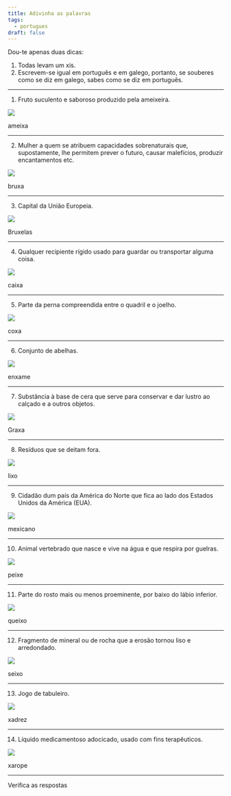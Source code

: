 ```yaml
---
title: Adivinha as palavras
tags:
  - portugues
draft: false
---
```

Dou-te apenas duas dicas:

1. Todas levam um xis.
2. Escrevem-se igual em português e em galego, portanto, se souberes como se diz em galego, sabes como se diz em português.

- - -

1. Fruto suculento e saboroso produzido pela ameixeira.

![](/img/ameixas_vermelhas.jpg)

<e-answer> ameixa </e-answer>

- - -

2. Mulher a quem se atribuem capacidades sobrenaturais que, supostamente, lhe permitem prever o futuro, causar malefícios, produzir encantamentos etc.

![](/img/bruxa.jpg)

<e-answer> bruxa </e-answer>

- - -

3. Capital da União Europeia.

![](/img/bruxelas.jpg)

<e-answer> Bruxelas </e-answer>

- - -

4. Qualquer recipiente rígido usado para guardar ou transportar alguma coisa.

![](/img/caixa.jpg)

<e-answer> caixa </e-answer>

- - -

5. Parte da perna compreendida entre o quadril e o joelho.

![](/img/coxa.jpg)

<e-answer> coxa </e-answer>

- - -

6. Conjunto de abelhas.

![](/img/enxame.jpg)

<e-answer> enxame </e-answer>

- - -


7. Substância à base de cera que serve para conservar e dar lustro ao calçado e a outros objetos.

![](/img/graxa.jpg)


<e-answer> Graxa </e-answer>


- - -

8. Resíduos que se deitam fora.

![](/img/lixo.jpg)

<e-answer> lixo </e-answer>

- - -

9. Cidadão dum país da América do Norte que fica ao lado dos Estados Unidos da América (EUA).

![](/img/mexicano.jpg)

<e-answer> mexicano </e-answer>

- - -

10. Animal vertebrado que nasce e vive na água e que respira por guelras.

![](/img/peixe.jpg)

<e-answer> peixe </e-answer>

- - -

11. Parte do rosto mais ou menos proeminente, por baixo do lábio inferior.

![](/img/queixo.jpg)

<e-answer> queixo </e-answer>

- - -

12. Fragmento de mineral ou de rocha que a erosão tornou liso e arredondado.

![](/img/seixo.jpg)

<e-answer> seixo </e-answer>

- - -

13. Jogo de tabuleiro.

![](/img/xadrez.jpg)

<e-answer> xadrez </e-answer>

- - -

14. Líquido medicamentoso adocicado, usado com fins terapêuticos.

![](/img/xarope.webp)

<e-answer> xarope </e-answer>

- - -

<e-validate>Verifica as respostas</e-validate>